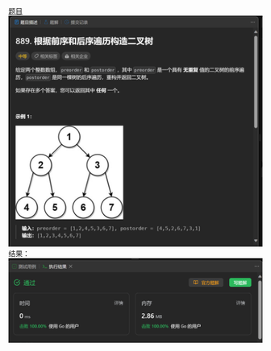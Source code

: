 [题目](https://leetcode.cn/problems/construct-binary-tree-from-preorder-and-postorder-traversal/)
![pic](img.png)
结果：
![pic](result.png)